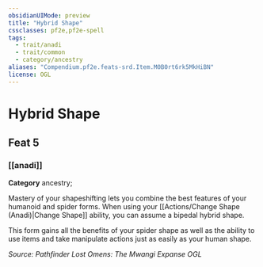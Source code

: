 ```yaml
---
obsidianUIMode: preview
title: "Hybrid Shape"
cssclasses: pf2e,pf2e-spell
tags:
  - trait/anadi
  - trait/common
  - category/ancestry
aliases: "Compendium.pf2e.feats-srd.Item.M0B0rt6rk5MkHiBN"
license: OGL
---
```

# Hybrid Shape
## Feat 5
### [[anadi]]

**Category** ancestry; 




Mastery of your shapeshifting lets you combine the best features of your humanoid and spider forms. When using your [[Actions/Change Shape (Anadi)|Change Shape]] ability, you can assume a bipedal hybrid shape.

This form gains all the benefits of your spider shape as well as the ability to use items and take manipulate actions just as easily as your human shape.

*Source: Pathfinder Lost Omens: The Mwangi Expanse*
*OGL*